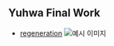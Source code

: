 <style>

	#bg { position: fixed; top: -50%; left: -50%; width: 200%; height: 200%; }
	#bg img { position:absolute; top:0; left:0; right:0; bottom:0; margin:auto; min-width:50%; min-height:50%; }
body {



/*    background-color: black;
    background-image: url('regeneration.png');
    color:white;*/
}
</style>
<body>
	<div id="bg"> <img src="regeneration.png" alt=""> </div>
</body>

## 	Yuhwa Final Work
 * [regeneration](./example/) 
 ![예시 이미지](./regeneration.png)
